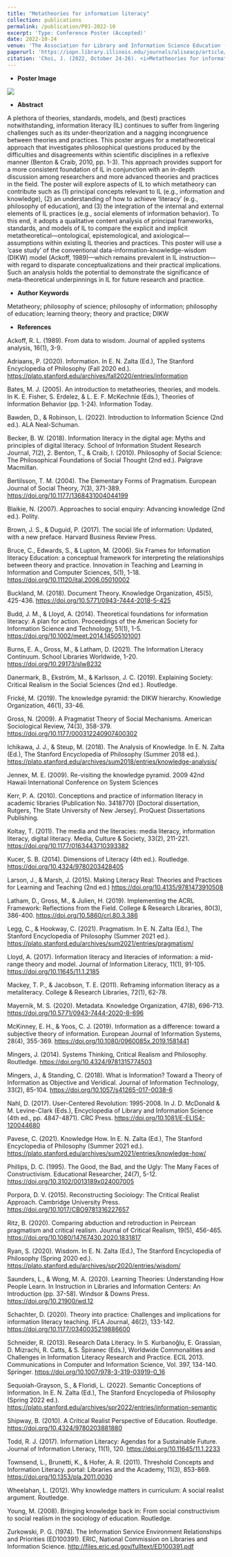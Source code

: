 ```yaml
---
title: "Metatheories for information literacy"
collection: publications
permalink: /publication/P01-2022-10
excerpt: 'Type: Conference Poster (Accepted)'
date: 2022-10-24
venue: 'The Association for Library and Information Science Education (ALISE) 2022 Annual Conference'
paperurl: 'https://iopn.library.illinois.edu/journals/aliseacp/article/view/1012'
citation: 'Choi, J. (2022, October 24-26). <i>Metatheories for information literacy</i> [Poster presentation]. The Association for Library and Information Science Education 2022 Annual Conference, Pittsburgh, PA, USA.'
---
```


- **Poster Image**

<img src='/images/P1-ALISE-202210-Jeongbae_Choi-Final-3840.png'>


- **Abstract**

A plethora of theories, standards, models, and (best) practices notwithstanding, information literacy (IL) continues to suffer from lingering challenges such as its under-theorization and a nagging incongruence between theories and practices. This poster argues for a metatheoretical approach that investigates philosophical questions produced by the difficulties and disagreements within scientific disciplines in a reflexive manner (Benton & Craib, 2010, pp. 1-3). This approach provides support for a more consistent foundation of IL in conjunction with an in-depth discussion among researchers and more advanced theories and practices in the field. The poster will explore aspects of IL to which metatheory can contribute such as (1) principal concepts relevant to IL (e.g., information and knowledge), (2) an understanding of how to achieve ‘literacy’ (e.g., philosophy of education), and (3) the integration of the internal and external elements of IL practices (e.g., social elements of information behavior). To this end, it adopts a qualitative content analysis of principal frameworks, standards, and models of IL to compare the explicit and implicit metatheoretical—ontological, epistemological, and axiological—assumptions within existing IL theories and practices. This poster will use a ‘case study’ of the conventional data-information-knowledge-wisdom (DIKW) model (Ackoff, 1989)—which remains prevalent in IL instruction—with regard to disparate conceptualizations and their practical implications. Such an analysis holds the potential to demonstrate the significance of meta-theoretical underpinnings in IL for future research and practice.


- **Author Keywords**

Metatheory; philosophy of science; philosophy of information; philosophy of education; learning theory; theory and practice; DIKW


- **References**

Ackoff, R. L. (1989). From data to wisdom. Journal of applied systems analysis, 16(1), 3-9. 

Adriaans, P. (2020). Information. In E. N. Zalta (Ed.), The Stanford Encyclopedia of Philosophy (Fall 2020 ed.). https://plato.stanford.edu/archives/fall2020/entries/information 

Bates, M. J. (2005). An introduction to metatheories, theories, and models. In K. E. Fisher, S. Erdelez, & L. E. F. McKechnie (Eds.), Theories of Information Behavior (pp. 1-24). Information Today. 

Bawden, D., & Robinson, L. (2022). Introduction to Information Science (2nd ed.). ALA Neal-Schuman. 

Becker, B. W. (2018). Information literacy in the digital age: Myths and principles of digital literacy. School of Information Student Research Journal, 7(2), 2. 
Benton, T., & Craib, I. (2010). Philosophy of Social Science: The Philosophical Foundations of Social Thought (2nd ed.). Palgrave Macmillan.

Bertilsson, T. M. (2004). The Elementary Forms of Pragmatism. European Journal of Social Theory, 7(3), 371-389. https://doi.org/10.1177/1368431004044199 

Blaikie, N. (2007). Approaches to social enquiry: Advancing knowledge (2nd ed.). Polity. 

Brown, J. S., & Duguid, P. (2017). The social life of information: Updated, with a new preface. Harvard Business Review Press. 

Bruce, C., Edwards, S., & Lupton, M. (2006). Six Frames for Information literacy Education: a conceptual framework for interpreting the relationships between theory and practice. Innovation in Teaching and Learning in Information and Computer Sciences, 5(1), 1-18. https://doi.org/10.11120/ital.2006.05010002 

Buckland, M. (2018). Document Theory. Knowledge Organization, 45(5), 425-436. https://doi.org/10.5771/0943-7444-2018-5-425 

Budd, J. M., & Lloyd, A. (2014). Theoretical foundations for information literacy: A plan for action. Proceedings of the American Society for Information Science and Technology, 51(1), 1-5. https://doi.org/10.1002/meet.2014.14505101001 

Burns, E. A., Gross, M., & Latham, D. (2021). The Information Literacy Continuum. School Libraries Worldwide, 1-20. https://doi.org/10.29173/slw8232 

Danermark, B., Ekström, M., & Karlsson, J. C. (2019). Explaining Society: Critical Realism in the Social Sciences (2nd ed.). Routledge. 

Frické, M. (2019). The knowledge pyramid: the DIKW hierarchy. Knowledge Organization, 46(1), 33-46. 

Gross, N. (2009). A Pragmatist Theory of Social Mechanisms. American Sociological Review, 74(3), 358-379. https://doi.org/10.1177/000312240907400302 

Ichikawa, J. J., & Steup, M. (2018). The Analysis of Knowledge. In E. N. Zalta (Ed.), The Stanford Encyclopedia of Philosophy (Summer 2018 ed.). https://plato.stanford.edu/archives/sum2018/entries/knowledge-analysis/ 

Jennex, M. E. (2009). Re-visiting the knowledge pyramid. 2009 42nd Hawaii International Conference on System Sciences

Kerr, P. A. (2010). Conceptions and practice of information literacy in academic libraries (Publication No. 3418770) [Doctoral dissertation, Rutgers, The State University of New Jersey]. ProQuest Dissertations Publishing.

Koltay, T. (2011). The media and the literacies: media literacy, information literacy, digital literacy. Media, Culture & Society, 33(2), 211-221. https://doi.org/10.1177/0163443710393382 

Kucer, S. B. (2014). Dimensions of Literacy (4th ed.). Routledge. https://doi.org/10.4324/9780203428405 

Larson, J., & Marsh, J. (2015). Making Literacy Real: Theories and Practices for Learning and Teaching (2nd ed.)  https://doi.org/10.4135/9781473910508 

Latham, D., Gross, M., & Julien, H. (2019). Implementing the ACRL Framework: Reflections from the Field. College & Research Libraries, 80(3), 386-400. https://doi.org/10.5860/crl.80.3.386 

Legg, C., & Hookway, C. (2021). Pragmatism. In E. N. Zalta (Ed.), The Stanford Encyclopedia of Philosophy (Summer 2021 ed.). https://plato.stanford.edu/archives/sum2021/entries/pragmatism/ 

Lloyd, A. (2017). Information literacy and literacies of information: a mid-range theory and model. Journal of Information Literacy, 11(1), 91-105. https://doi.org/10.11645/11.1.2185 

Mackey, T. P., & Jacobson, T. E. (2011). Reframing information literacy as a metaliteracy. College & Research Libraries, 72(1), 62-78. 

Mayernik, M. S. (2020). Metadata. Knowledge Organization, 47(8), 696-713. https://doi.org/10.5771/0943-7444-2020-8-696 

McKinney, E. H., & Yoos, C. J. (2019). Information as a difference: toward a subjective theory of information. European Journal of Information Systems, 28(4), 355-369. https://doi.org/10.1080/0960085x.2019.1581441 

Mingers, J. (2014). Systems Thinking, Critical Realism and Philosophy. Routledge. https://doi.org/10.4324/9781315774503 

Mingers, J., & Standing, C. (2018). What is Information? Toward a Theory of Information as Objective and Veridical. Journal of Information Technology, 33(2), 85-104. https://doi.org/10.1057/s41265-017-0038-6 

Nahl, D. (2017). User-Centered Revolution: 1995-2008. In J. D. McDonald & M. Levine-Clark (Eds.), Encyclopedia of Library and Information Science (4th ed., pp. 4847-4871). CRC Press. https://doi.org/10.1081/E-ELIS4-120044680 

Pavese, C. (2021). Knowledge How. In E. N. Zalta (Ed.), The Stanford Encyclopedia of Philosophy (Summer 2021 ed.). https://plato.stanford.edu/archives/sum2021/entries/knowledge-how/ 

Phillips, D. C. (1995). The Good, the Bad, and the Ugly: The Many Faces of Constructivism. Educational Researcher, 24(7), 5-12. https://doi.org/10.3102/0013189x024007005 

Porpora, D. V. (2015). Reconstructing Sociology: The Critical Realist Approach. Cambridge University Press. https://doi.org/10.1017/CBO9781316227657 

Ritz, B. (2020). Comparing abduction and retroduction in Peircean pragmatism and critical realism. Journal of Critical Realism, 19(5), 456-465. https://doi.org/10.1080/14767430.2020.1831817 

Ryan, S. (2020). Wisdom. In E. N. Zalta (Ed.), The Stanford Encyclopedia of Philosophy (Spring 2020 ed.). https://plato.stanford.edu/archives/spr2020/entries/wisdom/ 

Saunders, L., & Wong, M. A. (2020). Learning Theories: Understanding How People Learn. In Instruction in Libraries and Information Centers: An Introduction (pp. 37-58). Windsor & Downs Press. https://doi.org/10.21900/wd.12 

Schachter, D. (2020). Theory into practice: Challenges and implications for information literacy teaching. IFLA Journal, 46(2), 133-142. https://doi.org/10.1177/0340035219886600 

Schneider, R. (2013). Research Data Literacy. In S. Kurbanoğlu, E. Grassian, D. Mizrachi, R. Catts, & S. Špiranec (Eds.), Worldwide Commonalities and Challenges in Information Literacy Research and Practice. ECIL 2013. Communications in Computer and Information Science, Vol. 397, 134-140. Springer. https://doi.org/10.1007/978-3-319-03919-0_16 

Sequoiah-Grayson, S., & Floridi, L. (2022). Semantic Conceptions of Information. In E. N. Zalta (Ed.), The Stanford Encyclopedia of Philosophy (Spring 2022 ed.). https://plato.stanford.edu/archives/spr2022/entries/information-semantic 

Shipway, B. (2010). A Critical Realist Perspective of Education. Routledge. https://doi.org/10.4324/9780203881880 

Todd, R. J. (2017). Information Literacy: Agendas for a Sustainable Future. Journal of Information Literacy, 11(1), 120. https://doi.org/10.11645/11.1.2233 

Townsend, L., Brunetti, K., & Hofer, A. R. (2011). Threshold Concepts and Information Literacy. portal: Libraries and the Academy, 11(3), 853-869. https://doi.org/10.1353/pla.2011.0030 

Wheelahan, L. (2012). Why knowledge matters in curriculum: A social realist argument. Routledge. 

Young, M. (2008). Bringing knowledge back in: From social constructivism to social realism in the sociology of education. Routledge. 

Zurkowski, P. G. (1974). The Information Service Environment Relationships and Priorities (ED100391). ERIC, National Commission on Libraries and Information Science. http://files.eric.ed.gov/fulltext/ED100391.pdf 
